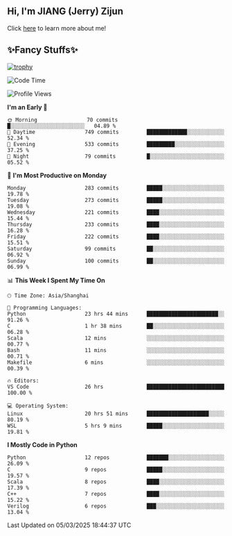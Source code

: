 ## Hi, I'm JIANG (Jerry) Zijun

Click [here](https://jzjerry.github.io/about/) to learn more about me!

## ✨Fancy Stuffs✨
[![trophy](https://github-profile-trophy.vercel.app/?username=jzjerry&theme=onedark)](https://github.com/ryo-ma/github-profile-trophy)
<!--START_SECTION:waka-->
![Code Time](http://img.shields.io/badge/Code%20Time-1%2C101%20hrs%2038%20mins-blue)

![Profile Views](http://img.shields.io/badge/Profile%20Views-0-blue)

**I'm an Early 🐤** 

```text
🌞 Morning                70 commits          █░░░░░░░░░░░░░░░░░░░░░░░░   04.89 % 
🌆 Daytime                749 commits         █████████████░░░░░░░░░░░░   52.34 % 
🌃 Evening                533 commits         █████████░░░░░░░░░░░░░░░░   37.25 % 
🌙 Night                  79 commits          █░░░░░░░░░░░░░░░░░░░░░░░░   05.52 % 
```
📅 **I'm Most Productive on Monday** 

```text
Monday                   283 commits         █████░░░░░░░░░░░░░░░░░░░░   19.78 % 
Tuesday                  273 commits         █████░░░░░░░░░░░░░░░░░░░░   19.08 % 
Wednesday                221 commits         ████░░░░░░░░░░░░░░░░░░░░░   15.44 % 
Thursday                 233 commits         ████░░░░░░░░░░░░░░░░░░░░░   16.28 % 
Friday                   222 commits         ████░░░░░░░░░░░░░░░░░░░░░   15.51 % 
Saturday                 99 commits          ██░░░░░░░░░░░░░░░░░░░░░░░   06.92 % 
Sunday                   100 commits         ██░░░░░░░░░░░░░░░░░░░░░░░   06.99 % 
```


📊 **This Week I Spent My Time On** 

```text
🕑︎ Time Zone: Asia/Shanghai

💬 Programming Languages: 
Python                   23 hrs 44 mins      ███████████████████████░░   91.26 % 
C                        1 hr 38 mins        ██░░░░░░░░░░░░░░░░░░░░░░░   06.28 % 
Scala                    12 mins             ░░░░░░░░░░░░░░░░░░░░░░░░░   00.77 % 
Bash                     11 mins             ░░░░░░░░░░░░░░░░░░░░░░░░░   00.71 % 
Makefile                 6 mins              ░░░░░░░░░░░░░░░░░░░░░░░░░   00.39 % 

🔥 Editors: 
VS Code                  26 hrs              █████████████████████████   100.00 % 

💻 Operating System: 
Linux                    20 hrs 51 mins      ████████████████████░░░░░   80.19 % 
WSL                      5 hrs 9 mins        █████░░░░░░░░░░░░░░░░░░░░   19.81 % 
```

**I Mostly Code in Python** 

```text
Python                   12 repos            ███████░░░░░░░░░░░░░░░░░░   26.09 % 
C                        9 repos             █████░░░░░░░░░░░░░░░░░░░░   19.57 % 
Scala                    8 repos             ████░░░░░░░░░░░░░░░░░░░░░   17.39 % 
C++                      7 repos             ████░░░░░░░░░░░░░░░░░░░░░   15.22 % 
Verilog                  6 repos             ███░░░░░░░░░░░░░░░░░░░░░░   13.04 % 
```




 Last Updated on 05/03/2025 18:44:37 UTC
<!--END_SECTION:waka-->

